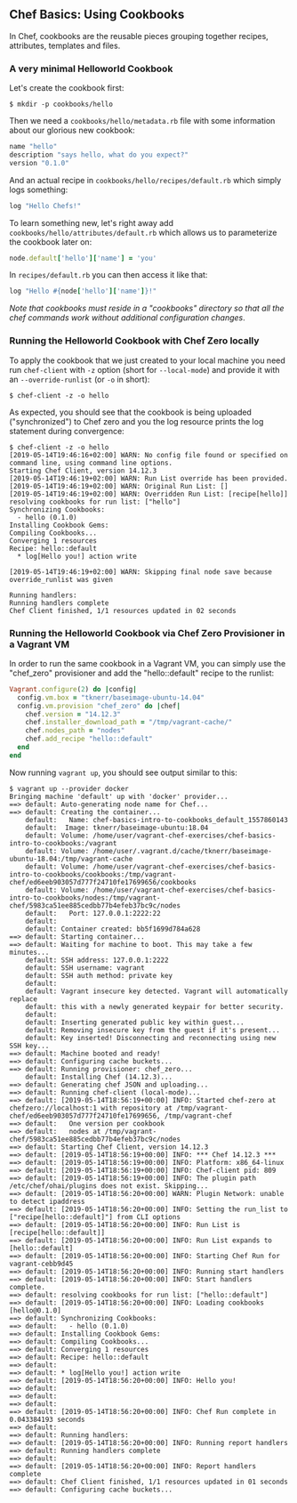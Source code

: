 
## Chef Basics: Using Cookbooks

In Chef, cookbooks are the reusable pieces grouping together recipes, attributes,
templates and files.

### A very minimal Helloworld Cookbook

Let's create the cookbook first:
```
$ mkdir -p cookbooks/hello
```

Then we need a `cookbooks/hello/metadata.rb` file with some information about
our glorious new cookbook:
```ruby
name "hello"
description "says hello, what do you expect?"
version "0.1.0"
```

And an actual recipe in `cookbooks/hello/recipes/default.rb` which simply logs something:
```ruby
log "Hello Chefs!"
```

To learn something new, let's right away add `cookbooks/hello/attributes/default.rb` which
allows us to parameterize the cookbook later on:
```ruby
node.default['hello']['name'] = 'you'
```

In `recipes/default.rb` you can then access it like that:
```ruby
log "Hello #{node['hello']['name']}!"
```

*Note that cookbooks must reside in a "cookbooks" directory so that all the chef commands work without
additional configuration changes*.

### Running the Helloworld Cookbook with Chef Zero locally

To apply the cookbook that we just created to your local machine you need
run `chef-client` with `-z` option (short for `--local-mode`) and provide it
with an `--override-runlist` (or `-o` in short):
```
$ chef-client -z -o hello
```

As expected, you should see that the cookbook is being uploaded ("synchronized") to Chef zero
and you the log resource prints the log statement during convergence:
```
$ chef-client -z -o hello
[2019-05-14T19:46:16+02:00] WARN: No config file found or specified on command line, using command line options.
Starting Chef Client, version 14.12.3
[2019-05-14T19:46:19+02:00] WARN: Run List override has been provided.
[2019-05-14T19:46:19+02:00] WARN: Original Run List: []
[2019-05-14T19:46:19+02:00] WARN: Overridden Run List: [recipe[hello]]
resolving cookbooks for run list: ["hello"]
Synchronizing Cookbooks:
  - hello (0.1.0)
Installing Cookbook Gems:
Compiling Cookbooks...
Converging 1 resources
Recipe: hello::default
  * log[Hello you!] action write
  
[2019-05-14T19:46:19+02:00] WARN: Skipping final node save because override_runlist was given

Running handlers:
Running handlers complete
Chef Client finished, 1/1 resources updated in 02 seconds
```

### Running the Helloworld Cookbook via Chef Zero Provisioner in a Vagrant VM

In order to run the same cookbook in a Vagrant VM, you can simply use the "chef_zero"
provisioner and add the "hello::default" recipe to the runlist:
```ruby
Vagrant.configure(2) do |config|
  config.vm.box = "tknerr/baseimage-ubuntu-14.04"
  config.vm.provision "chef_zero" do |chef|
    chef.version = "14.12.3"
    chef.installer_download_path = "/tmp/vagrant-cache/"
    chef.nodes_path = "nodes"
    chef.add_recipe "hello::default"
  end
end
```

Now running `vagrant up`, you should see output similar to this:
```
$ vagrant up --provider docker
Bringing machine 'default' up with 'docker' provider...
==> default: Auto-generating node name for Chef...
==> default: Creating the container...
    default:   Name: chef-basics-intro-to-cookbooks_default_1557860143
    default:  Image: tknerr/baseimage-ubuntu:18.04
    default: Volume: /home/user/vagrant-chef-exercises/chef-basics-intro-to-cookbooks:/vagrant
    default: Volume: /home/user/.vagrant.d/cache/tknerr/baseimage-ubuntu-18.04:/tmp/vagrant-cache
    default: Volume: /home/user/vagrant-chef-exercises/chef-basics-intro-to-cookbooks/cookbooks:/tmp/vagrant-chef/ed6eeb903057d777f24710fe17699656/cookbooks
    default: Volume: /home/user/vagrant-chef-exercises/chef-basics-intro-to-cookbooks/nodes:/tmp/vagrant-chef/5983ca51ee885cedbb77b4efeb37bc9c/nodes
    default:   Port: 127.0.0.1:2222:22
    default:  
    default: Container created: bb5f1699d784a628
==> default: Starting container...
==> default: Waiting for machine to boot. This may take a few minutes...
    default: SSH address: 127.0.0.1:2222
    default: SSH username: vagrant
    default: SSH auth method: private key
    default: 
    default: Vagrant insecure key detected. Vagrant will automatically replace
    default: this with a newly generated keypair for better security.
    default: 
    default: Inserting generated public key within guest...
    default: Removing insecure key from the guest if it's present...
    default: Key inserted! Disconnecting and reconnecting using new SSH key...
==> default: Machine booted and ready!
==> default: Configuring cache buckets...
==> default: Running provisioner: chef_zero...
    default: Installing Chef (14.12.3)...
==> default: Generating chef JSON and uploading...
==> default: Running chef-client (local-mode)...
==> default: [2019-05-14T18:56:19+00:00] INFO: Started chef-zero at chefzero://localhost:1 with repository at /tmp/vagrant-chef/ed6eeb903057d777f24710fe17699656, /tmp/vagrant-chef
==> default:   One version per cookbook
==> default:   nodes at /tmp/vagrant-chef/5983ca51ee885cedbb77b4efeb37bc9c/nodes
==> default: Starting Chef Client, version 14.12.3
==> default: [2019-05-14T18:56:19+00:00] INFO: *** Chef 14.12.3 ***
==> default: [2019-05-14T18:56:19+00:00] INFO: Platform: x86_64-linux
==> default: [2019-05-14T18:56:19+00:00] INFO: Chef-client pid: 809
==> default: [2019-05-14T18:56:19+00:00] INFO: The plugin path /etc/chef/ohai/plugins does not exist. Skipping...
==> default: [2019-05-14T18:56:20+00:00] WARN: Plugin Network: unable to detect ipaddress
==> default: [2019-05-14T18:56:20+00:00] INFO: Setting the run_list to ["recipe[hello::default]"] from CLI options
==> default: [2019-05-14T18:56:20+00:00] INFO: Run List is [recipe[hello::default]]
==> default: [2019-05-14T18:56:20+00:00] INFO: Run List expands to [hello::default]
==> default: [2019-05-14T18:56:20+00:00] INFO: Starting Chef Run for vagrant-cebb9d45
==> default: [2019-05-14T18:56:20+00:00] INFO: Running start handlers
==> default: [2019-05-14T18:56:20+00:00] INFO: Start handlers complete.
==> default: resolving cookbooks for run list: ["hello::default"]
==> default: [2019-05-14T18:56:20+00:00] INFO: Loading cookbooks [hello@0.1.0]
==> default: Synchronizing Cookbooks:
==> default:   - hello (0.1.0)
==> default: Installing Cookbook Gems:
==> default: Compiling Cookbooks...
==> default: Converging 1 resources
==> default: Recipe: hello::default
==> default:   
==> default: * log[Hello you!] action write
==> default: [2019-05-14T18:56:20+00:00] INFO: Hello you!
==> default: 
==> default:   
==> default: 
==> default: [2019-05-14T18:56:20+00:00] INFO: Chef Run complete in 0.043384193 seconds
==> default: 
==> default: Running handlers:
==> default: [2019-05-14T18:56:20+00:00] INFO: Running report handlers
==> default: Running handlers complete
==> default: 
==> default: [2019-05-14T18:56:20+00:00] INFO: Report handlers complete
==> default: Chef Client finished, 1/1 resources updated in 01 seconds
==> default: Configuring cache buckets...
```
